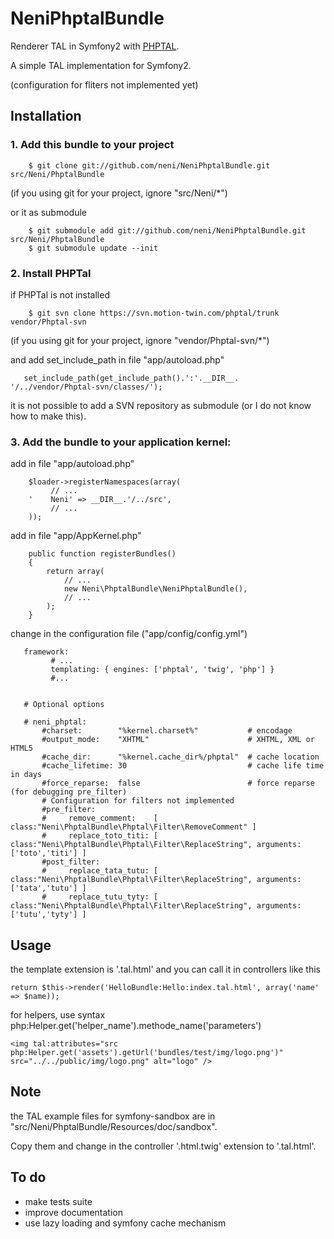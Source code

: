 NeniPhptalBundle
================

Renderer TAL in Symfony2 with [PHPTAL](http://phptal.org/).

A simple TAL implementation for Symfony2.


(configuration for fliters not implemented yet)


## Installation



### 1. Add this bundle to your project

        $ git clone git://github.com/neni/NeniPhptalBundle.git src/Neni/PhptalBundle
(if you using git for your project, ignore "src/Neni/*")

or it as submodule

        $ git submodule add git://github.com/neni/NeniPhptalBundle.git src/Neni/PhptalBundle
        $ git submodule update --init
        

### 2. Install PHPTal

if PHPTal is not installed

        $ git svn clone https://svn.motion-twin.com/phptal/trunk vendor/Phptal-svn
(if you using git for your project, ignore "vendor/Phptal-svn/*")

and add set_include_path in file "app/autoload.php"

       set_include_path(get_include_path().':'.__DIR__. '/../vendor/Phptal-svn/classes/');

it is not possible to add a SVN repository as submodule (or I do not know how to make this).


### 3. Add the bundle to your application kernel:

add in file "app/autoload.php"

        $loader->registerNamespaces(array(
             // ...
        '    Neni' => __DIR__.'/../src',
             // ...
        ));

add in file "app/AppKernel.php"

        public function registerBundles()
        {
            return array(
                // ...
                new Neni\PhptalBundle\NeniPhptalBundle(),
                // ...
            );
        }


change in the configuration file ("app/config/config.yml")

       framework:
             # ...
             templating: { engines: ['phptal', 'twig', 'php'] }
             #...


       # Optional options 
       
       # neni_phptal: 
           #charset:        "%kernel.charset%"           # encodage
           #output_mode: 	"XHTML"                      # XHTML, XML or HTML5
           #cache_dir: 		"%kernel.cache_dir%/phptal"  # cache location
           #cache_lifetime: 30                           # cache life time in days
           #force_reparse:  false                        # force reparse (for debugging pre_filter)
           # Configuration for filters not implemented
           #pre_filter:
           #     remove_comment:    [ class:"Neni\PhptalBundle\Phptal\Filter\RemoveComment" ]
           #     replace_toto_titi: [ class:"Neni\PhptalBundle\Phptal\Filter\ReplaceString", arguments:['toto','titi'] ]
           #post_filter:
           #     replace_tata_tutu: [ class:"Neni\PhptalBundle\Phptal\Filter\ReplaceString", arguments:['tata','tutu'] ]
           #     replace_tutu_tyty: [ class:"Neni\PhptalBundle\Phptal\Filter\ReplaceString", arguments:['tutu','tyty'] ]



## Usage

the template extension is '.tal.html' and you can call it in controllers like this

    return $this->render('HelloBundle:Hello:index.tal.html', array('name' => $name));

for helpers, use syntax php:Helper.get('helper_name').methode_name('parameters')

    <img tal:attributes="src php:Helper.get('assets').getUrl('bundles/test/img/logo.png')" src="../../public/img/logo.png" alt="logo" />





## Note

the TAL example files for symfony-sandbox are in "src/Neni/PhptalBundle/Resources/doc/sandbox".

Copy them and change in the controller '.html.twig' extension to '.tal.html'.




## To do

- make tests suite
- improve documentation
- use lazy loading and symfony cache mechanism 


